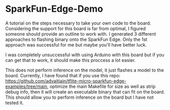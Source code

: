 # SparkFun-Edge-Demo
A tutorial on the steps necessary to take your own code to the board. Considering the support for this board is far from optimal, I figured someone should provide an outline to work with.
I generated 3 different approaches to flashing binary onto the SparkFun Edge. Only the 1st approach was successful for me but maybe you'll have better luck. 

I was completely unsuccessful with using Arduino with this board but if you can get that to work, it should make this proccess a lot easier. 


This does not perform inference on the model, it just flashes a model to the board. Currently, I have found that if you use this repo: https://github.com/advaitjain/tflite-micro-sparkfun-edge-examples/tree/main, optimize the main Makefile for size as well as strip debug info, then it will create an executable binary that can fit on the board. This should allow you to perform inference on the board but I have not tested it. 







